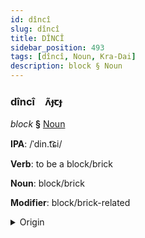 ```yaml
---
id: dîncî
slug: dîncî
title: DÎNCÎ
sidebar_position: 493
tags: [dîncî, Noun, Kra-Dai]
description: block § Noun
---
```


### dîncî&emsp;<span kind="abugida">ʌ̃ɟꞇɟ</span>

*block* **§** [Noun](../../tags/Noun)

**IPA**: /ˈdin.t͡ɕi/

**Verb**: to be a block/brick

**Noun**: block/brick

**Modifier**: block/brick-related

<details>
    <summary>Origin</summary>
    Lao ດິນຈີ່ din chī [din˩(˧).t͡ɕiː˧]<br/>
    <em>Kra-Dai Language Family</em>
</details>